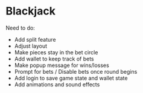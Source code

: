 # Blackjack

Need to do: 
- Add split feature
- Adjust layout 
- Make pieces stay in the bet circle 
- Add wallet to keep track of bets 
- Make popup message for wins/losses
- Prompt for bets / Disable bets once round begins
- Add login to save game state and wallet state
- Add animations and sound effects


